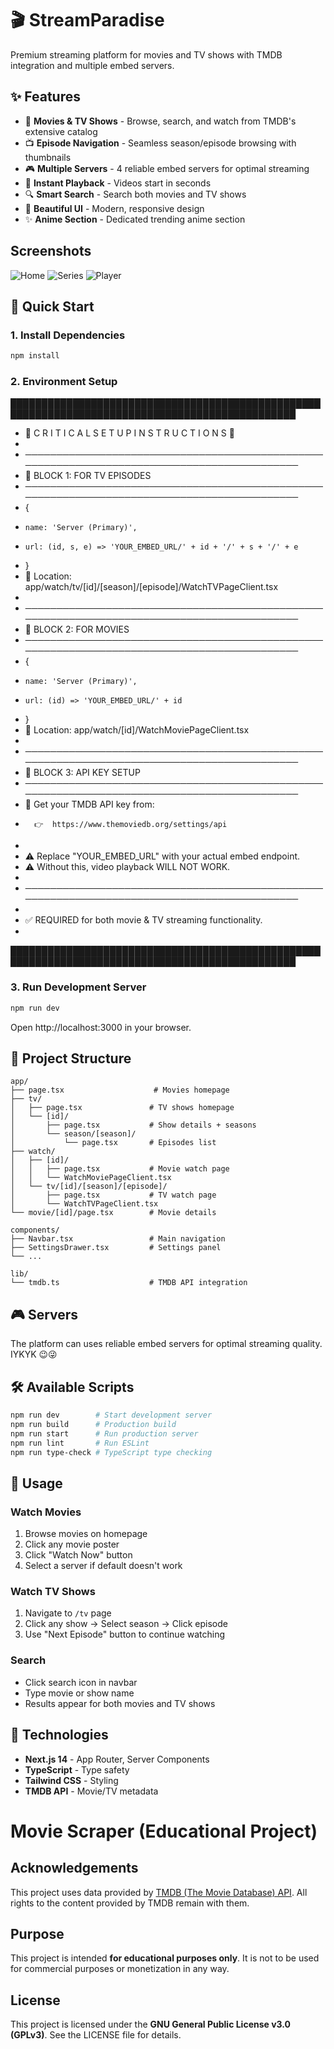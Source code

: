 # 🎬 StreamParadise

Premium streaming platform for movies and TV shows with TMDB integration and multiple embed servers.

## ✨ Features

- 🎥 **Movies & TV Shows** - Browse, search, and watch from TMDB's extensive catalog
- 📺 **Episode Navigation** - Seamless season/episode browsing with thumbnails
- 🎮 **Multiple Servers** - 4 reliable embed servers for optimal streaming
- 🎯 **Instant Playback** - Videos start in seconds
- 🔍 **Smart Search** - Search both movies and TV shows
- 🎨 **Beautiful UI** - Modern, responsive design
- ✨ **Anime Section** - Dedicated trending anime section

## Screenshots
![Home](ScreenShots/Home2.png)
![Series](ScreenShots/Series.png)
![Player](ScreenShots/player.png)

## 🚀 Quick Start

### 1. Install Dependencies
```bash
npm install
```

### 2. Environment Setup


████████████████████████████████████████████████████████████████████████████████████████████████                                                                                               
 *  🚨  C R I T I C A L      S E T U P      I N S T R U C T I O N S  🚨                                 
 *                                                                                                
 *  ────────────────────────────────────────────────────────────────────────────────────────────
 *  🔹 BLOCK 1: FOR TV EPISODES
 *  ────────────────────────────────────────────────────────────────────────────────────────────
 *   { 
 *     name: 'Server (Primary)', 
 *     url: (id, s, e) => 'YOUR_EMBED_URL/' + id + '/' + s + '/' + e 
 *   }
 *   📁 Location: app/watch/tv/[id]/[season]/[episode]/WatchTVPageClient.tsx
 *                                                                                                
 *  ────────────────────────────────────────────────────────────────────────────────────────────
 *  🔹 BLOCK 2: FOR MOVIES
 *  ────────────────────────────────────────────────────────────────────────────────────────────
 *   {
 *     name: 'Server (Primary)', 
 *     url: (id) => 'YOUR_EMBED_URL/' + id 
 *   }
 *   📁 Location: app/watch/[id]/WatchMoviePageClient.tsx
 *                                                                                                
 *  ────────────────────────────────────────────────────────────────────────────────────────────
 *  🔹 BLOCK 3: API KEY SETUP
 *  ────────────────────────────────────────────────────────────────────────────────────────────
 *   🔑  Get your TMDB API key from:
 *       👉  https://www.themoviedb.org/settings/api
 *
 *   ⚠️  Replace "YOUR_EMBED_URL" with your actual embed endpoint.
 *   ⚠️  Without this, video playback WILL NOT WORK.
 *
 *  ────────────────────────────────────────────────────────────────────────────────────────────
 *                                                                                                
 *  ✅ REQUIRED for both movie & TV streaming functionality.
 *                                                                                                
████████████████████████████████████████████████████████████████████████████████████████████████






### 3. Run Development Server
```bash
npm run dev
```

Open http://localhost:3000 in your browser.

## 📁 Project Structure

```
app/
├── page.tsx                    # Movies homepage
├── tv/
│   ├── page.tsx               # TV shows homepage
│   └── [id]/
│       ├── page.tsx           # Show details + seasons
│       └── season/[season]/
│           └── page.tsx       # Episodes list
├── watch/
│   ├── [id]/
│   │   ├── page.tsx           # Movie watch page
│   │   └── WatchMoviePageClient.tsx
│   └── tv/[id]/[season]/[episode]/
│       ├── page.tsx           # TV watch page
│       └── WatchTVPageClient.tsx
└── movie/[id]/page.tsx        # Movie details

components/
├── Navbar.tsx                 # Main navigation
├── SettingsDrawer.tsx         # Settings panel
└── ...

lib/
└── tmdb.ts                    # TMDB API integration
```

## 🎮 Servers

The platform can uses reliable embed servers for optimal streaming quality. IYKYK 😉😜


## 🛠️ Available Scripts

```bash
npm run dev        # Start development server
npm run build      # Production build
npm run start      # Run production server
npm run lint       # Run ESLint
npm run type-check # TypeScript type checking
```

## 📝 Usage

### Watch Movies
1. Browse movies on homepage
2. Click any movie poster
3. Click "Watch Now" button
4. Select a server if default doesn't work

### Watch TV Shows
1. Navigate to `/tv` page
2. Click any show → Select season → Click episode
3. Use "Next Episode" button to continue watching

### Search
- Click search icon in navbar
- Type movie or show name
- Results appear for both movies and TV shows



## 🔧 Technologies

- **Next.js 14** - App Router, Server Components
- **TypeScript** - Type safety
- **Tailwind CSS** - Styling
- **TMDB API** - Movie/TV metadata

# Movie Scraper (Educational Project)

## Acknowledgements
This project uses data provided by [TMDB (The Movie Database) API](https://www.themoviedb.org/documentation/api). 
All rights to the content provided by TMDB remain with them.

## Purpose
This project is intended **for educational purposes only**. It is not to be used for commercial purposes or monetization in any way.

## License
This project is licensed under the **GNU General Public License v3.0 (GPLv3)**. See the LICENSE file for details.
